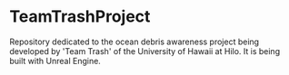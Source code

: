 # TeamTrashProject
Repository dedicated to the ocean debris awareness project being developed by 'Team Trash' of the University of Hawaii at Hilo. It is being built with Unreal Engine.
